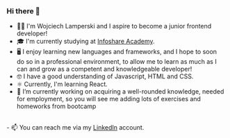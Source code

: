 ### Hi there 👋

- 🙍‍♂️ I'm Wojciech Lamperski and I aspire to become a junior frontend developer! <br/>
- 🎓 I'm currently studying at [Infoshare Academy](https://infoshareacademy.com/). <br/>
- 🖥️ I enjoy learning new languages and frameworks, and I hope to soon do so in a professional environment, to allow me to learn as much as I can and grow as a competent and knowledgeable developer! <br/>
- 🤓 I have a good understanding of Javascript, HTML and CSS.
- ⚛️ Currently, I'm learning React. <br/>
- 🔭 I’m currently working on acquiring a well-rounded knowledge, needed for employment, 
so you will see me adding lots of exercises and homeworks from bootcamp
<br/>
- 📫 You can reach me via my <a href="https://www.linkedin.com/in/wojciech-lamperski/" target="_blank">LinkedIn</a> account.


<!--
**WojciechLamperski/wojciechlamperski** is a ✨ _special_ ✨ repository because its `README.md` (this file) appears on your GitHub profile.

Here are some ideas to get you started:

- 🔭 I’m currently working on ...
- 🌱 I’m currently learning ...
- 👯 I’m looking to collaborate on ...
- 🤔 I’m looking for help with ...
- 💬 Ask me about ...
- 📫 How to reach me: ...
- 😄 Pronouns: ...
- ⚡ Fun fact: ...
-->

